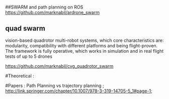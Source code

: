 

#

##SWARM and path planning on ROS 
https://github.com/marknabil/ardrone_swarm

## quad swarm

vision-based quadrotor multi-robot systems, which core characteristics are: modularity, compatibility with different platforms and
being flight-proven. The framework is fully operative, which works in simulation and in real flight tests of up to 5 drones

https://github.com/marknabil/cvg_quadrotor_swarm

#Theoretical :


#Papers :
Path Planning vs trajectory planning ; http://link.springer.com/chapter/10.1007/978-3-319-14705-5_1#page-1; 


